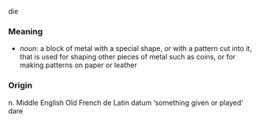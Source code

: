 die
### Meaning
+ _noun_: a block of metal with a special shape, or with a pattern cut into it, that is used for shaping other pieces of metal such as coins, or for making patterns on paper or leather

### Origin

n. Middle English Old French de Latin datum ‘something given or played’ dare
